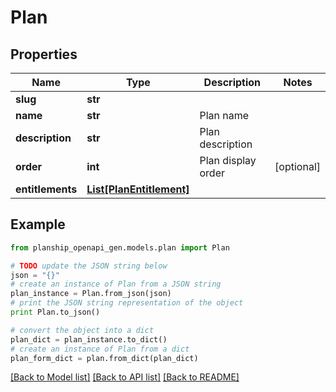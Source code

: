 # Plan


## Properties
Name | Type | Description | Notes
------------ | ------------- | ------------- | -------------
**slug** | **str** |  | 
**name** | **str** | Plan name | 
**description** | **str** | Plan description | 
**order** | **int** | Plan display order | [optional] 
**entitlements** | [**List[PlanEntitlement]**](PlanEntitlement.md) |  | 

## Example

```python
from planship_openapi_gen.models.plan import Plan

# TODO update the JSON string below
json = "{}"
# create an instance of Plan from a JSON string
plan_instance = Plan.from_json(json)
# print the JSON string representation of the object
print Plan.to_json()

# convert the object into a dict
plan_dict = plan_instance.to_dict()
# create an instance of Plan from a dict
plan_form_dict = plan.from_dict(plan_dict)
```
[[Back to Model list]](../README.md#documentation-for-models) [[Back to API list]](../README.md#documentation-for-api-endpoints) [[Back to README]](../README.md)


